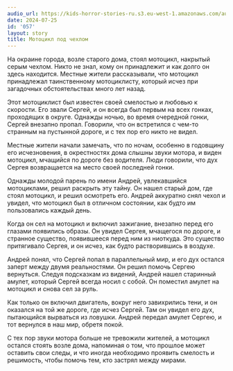 ```yaml
---
audio_url: https://kids-horror-stories-ru.s3.eu-west-1.amazonaws.com/audio/057-covered-bike.mp3
date: 2024-07-25
id: '057'
layout: story
title: Мотоцикл под чехлом
---
```


На окраине города, возле старого дома, стоял мотоцикл, накрытый серым чехлом. Никто не знал, кому он принадлежит и как долго он здесь находится. Местные жители рассказывали, что мотоцикл принадлежал таинственному мотоциклисту, который исчез при загадочных обстоятельствах много лет назад.

Этот мотоциклист был известен своей смелостью и любовью к скорости. Его звали Сергей, и он всегда был первым на всех гонках, проходящих в округе. Однажды ночью, во время очередной гонки, Сергей внезапно пропал. Говорили, что он встретился с чем-то странным на пустынной дороге, и с тех пор его никто не видел.

Местные жители начали замечать, что по ночам, особенно в годовщину его исчезновения, в окрестностях дома слышны звуки мотора, и виден мотоцикл, мчащийся по дороге без водителя. Люди говорили, что дух Сергея возвращается на место своей последней гонки.

Однажды молодой парень по имени Андрей, увлекавшийся мотоциклами, решил раскрыть эту тайну. Он нашел старый дом, где стоял мотоцикл, и решил осмотреть его. Андрей аккуратно снял чехол и увидел, что мотоцикл был в отличном состоянии, как будто им пользовались каждый день.

Когда он сел на мотоцикл и включил зажигание, внезапно перед его глазами появились образы. Он увидел Сергея, мчащегося по дороге, и странное существо, появившееся перед ним из ниоткуда. Это существо притягивало Сергея, и он исчез, как будто растворившись в воздухе.

Андрей понял, что Сергей попал в параллельный мир, и его дух остался заперт между двумя реальностями. Он решил помочь Сергею вернуться. Следуя подсказкам из видений, Андрей нашел старинный амулет, который Сергей всегда носил с собой. Он поместил амулет на мотоцикл и снова сел за руль.

Как только он включил двигатель, вокруг него завихрились тени, и он оказался на той же дороге, где исчез Сергей. Там он увидел его дух, пытающийся вырваться из ловушки. Андрей передал амулет Сергею, и тот вернулся в наш мир, обретя покой.

С тех пор звуки мотора больше не тревожили жителей, а мотоцикл остался стоять возле дома, напоминая о том, что прошлое может оставить свои следы, и что иногда необходимо проявить смелость и решимость, чтобы помочь тем, кто застрял между мирами.